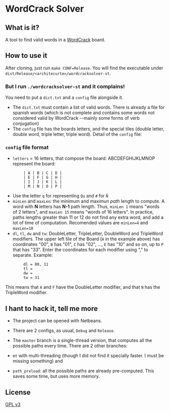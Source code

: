 # WordCrack Solver

## What is it?
A tool to find valid words in a [WordCrack](http://www.wordcrack.com/) board.

## How to use it
After cloning, just run `make CONF=Release`. You will find the executable under `dist/Release/<architecurte>/wordcracksolver-st`.

### But I run `./wordcracksolver-st` and it complains!
You need to put a `dict.txt` and a `config` file alongside it.

 * The `dict.txt` must contain a list of valid words. There is already a file for spanish words (which is not
   complete and contains some words not considered valid by WordCrack --mainly some forms of verb conjugation)
 * The `config` file has the boards letters, and the special tiles (double letter, double word, triple letter, triple word). Detail of the `config` file:

### `config` file format

 * `letters` = 16 letters, that compose the board: ABCDEFGHIJKLMNOP represent the board:
      
``` 
        | A | B | C | D |
        | E | F | G | H |
        | I | J | K | L |
        | M | N | O | P |
```

 * Use the letter `q` for representing `Qu` and `#` for `Ñ`
 * `minLen` and `maxLen`: the minimum and maximun *path* length to compute. A word with **N** letters has **N-1** path length. Thus, `minLen 1` means "words of 2 letters", and `maxLen 15` means "words of 16 letters". In practice, paths lengths greater than 11 or 12 do not find any extra word, and add a lot of time of computation. Recomended values are `minLen=4` and `maxLen=10`
 * `dl`, `tl`, `dw` and `tw`: DoubleLetter, TripleLetter, DoubleWord and TripleWord modifiers. The upper left tile of the Board (`A` in the example above) has coordinates "00", `B` has "01", `C` has "02", ..., `E` has "10" and so on, up to `P` that has "33". Enter the coordinates for each modifier using "," to separate. Example:
 
```
        dl = 00, 11
        tl = 
        dw =
        tw = 31
```    


   This means that `A` and `F` have the DoubleLetter modifier, and that `N` has the TripleWord modifier.

## I hant to hack it, tell me more

 * The project can be opened with Netbeans.
  * There are 2 configs, as usual, `Debug` and `Release`.

 * The `master` branch is a single-thread version, that computes all the possible paths every time. There are 2 other branches:
  * `mt` with multi-threading (though I did not find it specially faster. I must be missing something) and 
  * `path_preload`: all the possible paths are already pre-computed. This saves some time, but uses more memory.

## License
[GPL v3](http://www.gnu.org/licenses/gpl-3.0.txt)
